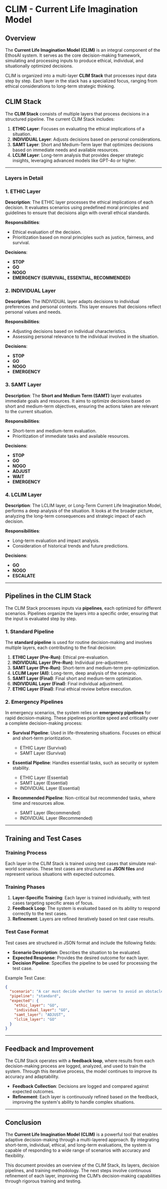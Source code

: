 # **CLIM - Current Life Imagination Model**

## **Overview**

The **Current Life Imagination Model (CLIM)** is an integral component of the EthosAI system. It serves as the core decision-making framework, simulating and processing inputs to produce ethical, individual, and situationally optimized decisions.

CLIM is organized into a multi-layer **CLIM Stack** that processes input data step by step. Each layer in the stack has a specialized focus, ranging from ethical considerations to long-term strategic thinking.

## **CLIM Stack**

The **CLIM Stack** consists of multiple layers that process decisions in a structured pipeline. The current CLIM Stack includes:

1. **ETHIC Layer**: Focuses on evaluating the ethical implications of a situation.
2. **INDIVIDUAL Layer**: Adjusts decisions based on personal considerations.
3. **SAMT Layer**: Short and Medium-Term layer that optimizes decisions based on immediate needs and available resources.
4. **LCLIM Layer**: Long-term analysis that provides deeper strategic insights, leveraging advanced models like GPT-4o or higher.

---

### **Layers in Detail**

### 1. **ETHIC Layer**

**Description**:
The ETHIC layer processes the ethical implications of each decision. It evaluates scenarios using predefined moral principles and guidelines to ensure that decisions align with overall ethical standards. 

**Responsibilities**:
- Ethical evaluation of the decision.
- Prioritization based on moral principles such as justice, fairness, and survival.

**Decisions**:
- **STOP**
- **GO**
- **NOGO**
- **EMERGENCY (SURVIVAL, ESSENTIAL, RECOMMENDED)**

### 2. **INDIVIDUAL Layer**

**Description**:
The INDIVIDUAL layer adapts decisions to individual preferences and personal contexts. This layer ensures that decisions reflect personal values and needs.

**Responsibilities**:
- Adjusting decisions based on individual characteristics.
- Assessing personal relevance to the individual involved in the situation.
  
**Decisions**:
- **STOP**
- **GO**
- **NOGO**
- **EMERGENCY**

### 3. **SAMT Layer**

**Description**:
The **Short and Medium Term (SAMT)** layer evaluates immediate goals and resources. It aims to optimize decisions based on short and medium-term objectives, ensuring the actions taken are relevant to the current situation.

**Responsibilities**:
- Short-term and medium-term evaluation.
- Prioritization of immediate tasks and available resources.
  
**Decisions**:
- **STOP**
- **GO**
- **NOGO**
- **ADJUST**
- **WAIT**
- **EMERGENCY**

### 4. **LCLIM Layer**

**Description**:
The LCLIM layer, or Long-Term Current Life Imagination Model, performs a deep analysis of the situation. It looks at the broader picture, analyzing the long-term consequences and strategic impact of each decision.

**Responsibilities**:
- Long-term evaluation and impact analysis.
- Consideration of historical trends and future predictions.
  
**Decisions**:
- **GO**
- **NOGO**
- **ESCALATE**

---

## **Pipelines in the CLIM Stack**

The CLIM Stack processes inputs via **pipelines**, each optimized for different scenarios. Pipelines organize the layers into a specific order, ensuring that the input is evaluated step by step.

### **1. Standard Pipeline**

The **standard pipeline** is used for routine decision-making and involves multiple layers, each contributing to the final decision:

1. **ETHIC Layer (Pre-Run)**: Ethical pre-evaluation.
2. **INDIVIDUAL Layer (Pre-Run)**: Individual pre-adjustment.
3. **SAMT Layer (Pre-Run)**: Short-term and medium-term pre-optimization.
4. **LCLIM Layer (All)**: Long-term, deep analysis of the scenario.
5. **SAMT Layer (Final)**: Final short and medium-term optimization.
6. **INDIVIDUAL Layer (Final)**: Final individual adjustment.
7. **ETHIC Layer (Final)**: Final ethical review before execution.

### **2. Emergency Pipelines**

In emergency scenarios, the system relies on **emergency pipelines** for rapid decision-making. These pipelines prioritize speed and criticality over a complete decision-making process:

- **Survival Pipeline**: Used in life-threatening situations. Focuses on ethical and short-term prioritization.
  - ETHIC Layer (Survival)
  - SAMT Layer (Survival)

- **Essential Pipeline**: Handles essential tasks, such as security or system stability.
  - ETHIC Layer (Essential)
  - SAMT Layer (Essential)
  - INDIVIDUAL Layer (Essential)

- **Recommended Pipeline**: Non-critical but recommended tasks, where time and resources allow.
  - SAMT Layer (Recommended)
  - INDIVIDUAL Layer (Recommended)

---

## **Training and Test Cases**

### **Training Process**

Each layer in the CLIM Stack is trained using test cases that simulate real-world scenarios. These test cases are structured as **JSON files** and represent various situations with expected outcomes.

### **Training Phases**

1. **Layer-Specific Training**: Each layer is trained individually, with test cases targeting specific areas of focus.
2. **Feedback Loop**: The system is evaluated based on its ability to respond correctly to the test cases.
3. **Refinement**: Layers are refined iteratively based on test case results.

### **Test Case Format**

Test cases are structured in JSON format and include the following fields:

- **Scenario Description**: Describes the situation to be evaluated.
- **Expected Response**: Provides the desired outcome for each layer.
- **Decision Pipeline**: Specifies the pipeline to be used for processing the test case.

Example Test Case:
```json
{
  "scenario": "A car must decide whether to swerve to avoid an obstacle.",
  "pipeline": "standard",
  "expected": {
    "ethic_layer": "GO",
    "individual_layer": "GO",
    "samt_layer": "ADJUST",
    "lclim_layer": "GO"
  }
}
```

---

## **Feedback and Improvement**

The CLIM Stack operates with a **feedback loop**, where results from each decision-making process are logged, analyzed, and used to train the system. Through this iterative process, the model continues to improve its accuracy and adaptability.

- **Feedback Collection**: Decisions are logged and compared against expected outcomes.
- **Refinement**: Each layer is continuously refined based on the feedback, improving the system's ability to handle complex situations.

---

## **Conclusion**

The **Current Life Imagination Model (CLIM)** is a powerful tool that enables adaptive decision-making through a multi-layered approach. By integrating short-term, individual, ethical, and long-term evaluations, the system is capable of responding to a wide range of scenarios with accuracy and flexibility.

This document provides an overview of the CLIM Stack, its layers, decision pipelines, and training methodology. The next steps involve continuous refinement of each layer, improving the CLIM’s decision-making capabilities through rigorous training and testing.